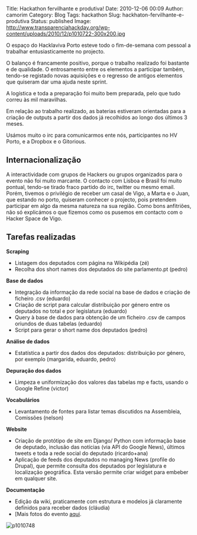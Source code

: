 Title: Hackathon fervilhante e produtiva!
Date: 2010-12-06 00:09
Author: camorim
Category: Blog
Tags: hackathon
Slug: hackhaton-fervilhante-e-produtiva
Status: published
Image: http://www.transparenciahackday.org/wp-content/uploads/2010/12/p1010722-300x200.jpg


O espaço do Hacklaviva Porto esteve todo o fim-de-semana com pessoal a trabalhar entusiasticamente no projecto.

O balanço é francamente positivo, porque o trabalho realizado foi bastante e de qualidade. O entrosamento entre os elementos a participar também, tendo-se registado novas aquisições e o regresso de antigos elementos que quiseram dar uma ajuda neste sprint.

A logística e toda a preparação foi muito bem preparada, pelo que tudo correu às mil maravilhas.

Em relação ao trabalho realizado, as baterias estiveram orientadas para a criação de outputs a partir dos dados já recolhidos ao longo dos últimos 3 meses.

Usámos muito o irc para comunicarmos ente nós, participantes no HV Porto, e a Dropbox e o Gitorious.

Internacionalização
-------------------

A interactividade com grupos de Hackers ou grupos organizados para o evento não foi muito marcante. O contacto com Lisboa e Brasil foi muito pontual, tendo-se tirado fraco partido do irc, twitter ou mesmo email. Porém, tivemos o privilégio de receber um casal de Vigo, a Marta e o Juan, que estando no porto, quiseram conhecer o projecto, pois pretendem participar em algo da mesma natureza na sua região. Como bons anfitriões, não só explicámos o que fizemos como os pusemos em contacto com o Hacker Space de Vigo.

Tarefas realizadas
------------------


**Scraping**

-   Listagem dos deputados com página na Wikipédia (zé)
-   Recolha dos short names dos deputados do site parlamento.pt (pedro)

**Base de dados**

-   Integração da informação da rede social na base de dados e criação de ficheiro .csv (eduardo)
-   Criação de script para calcular distribuição por género entre os deputados no total e por legislatura (eduardo)
-   Query à base de dados para obtenção de um ficheiro .csv de campos oriundos de duas tabelas (eduardo)
-   Script para gerar o short name dos deputados (pedro)


**Análise de dados**

-   Estatística a partir dos dados dos deputados: distribuição por género, por exemplo (margarida, eduardo, pedro)


**Depuração dos dados**

-   Limpeza e uniformização dos valores das tabelas mp e facts, usando o Google Refine (victor)


**Vocabulários**

-   Levantamento de fontes para listar temas discutidos na Assembleia, Comissões (nelson)

**Website**

-   Criação de protótipo de site em Django/ Python com informação base de deputado, inclusão das notícias (via API do Google News), últimos tweets e toda a rede social do deputado (ricardo+ana)
-   Aplicação de feeds dos deputados no managing News (profile do Drupal), que permite consulta dos deputados por legislatura e localização geográfica. Esta versão permite criar widget para embeber em qualquer site.


**Documentação**

-   Edição da wiki, praticamente com estrutura e modelos já claramente definidos para receber dados (cláudia)
-   [Mais fotos do evento [aqui](http://f.hacklaviva.net/hackhaton-4-5-dez "Fotos Hackhaton").

![](http://www.transparenciahackday.org/wp-content/uploads/2010/12/p1010748-300x200.jpg "p1010748")
